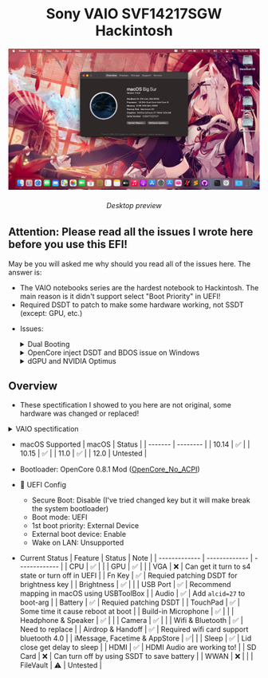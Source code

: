 <h1 align="center">Sony VAIO SVF14217SGW Hackintosh</h1> 

![lspcon_debug](./img/desktop.png)
<h6 align="center">Desktop preview</h6>

## Attention: Please read all the issues I wrote here before you use this EFI!

May be you will asked me why should you read all of the issues here. The answer is:
- The VAIO notebooks series are the hardest notebook to Hackintosh. The main reason is it didn't support select "Boot Priority" in UEFI!
- Required DSDT to patch to make some hardware working, not SSDT (except: GPU, etc.)

* Issues:
	<details>
		<summary>Dual Booting</summary>
		<br>
		For some reason, almost VAIO notebooks come from 2016 or older (I donn't sure about that!) didn't have any option in UEFI called: 'Boot Priority'. So, that mean there're many challenge come with that. To fixed this, we inly have 1 solution: Using EasyUEFI to custom boot entry! Download <a href="https://www.easyuefi.com/index-us.html">EasyUEFI</a>
		<br>
		<br>
		To add OpenCore and make it boot first instead of Windows Boot Manager (WBM). Please choose OpenCore.efi from /EFI/OC/OpenCore.efi 
		<br>
		For full guide about this, please read <a href="https://www.olarila.com/topic/13072-dual-boot-guide-clover-and-open-core/">here</a>
	</details>

	<details>
		<summary>OpenCore inject DSDT and BDOS issue on Windows</summary>
		<br>
		As you now, OpenCore is my favourite bootloader because it supported more OSes and faster than Chameleon (Legacy) and Clover!
		<br>
		Beside, there're also many error come with this bootloader. Like using DSDT instead SSDT. The main reason for this is there are lot of various kext support more hardware. That mean you needn't use DSDT anymore, only use SSDT and hot-patch. But the VAIO notebooks aren't! They required DDST to make macOS read their battery! (Basically, <a href="https://github.com/1Revenger1/ECEnabler">ECEnabler</a> didn't work with some VAIO notebooks, they need DSDT to read the battery). And that mean OpenCore will inject our patched DSDT to all OSes and it cause BDOS on Windows! 
		<br>
		Luckily, Olarila have make a version to make OpenCore didn't inject patched DSDT to all OSes. You can check this: <a href="https://github.com/OlarilaHackintosh/OpenCore_NO_ACPI">OpenCore_No_ACPI</a>
		<br>
		<br>
		For more information about inject ACPI inject, you can read <a href="https://dortania.github.io/OpenCore-Install-Guide/why-oc.html#does-opencore-always-inject-smbios-and-acpi-data-into-other-oses">here</a>
	</details>

	<details>
		<summary>dGPU and NVIDIA Optimus</summary>
		<br>
		This is the true of pain on the VAIO notebook. As you now, Apple has removed NVIDIA Web Driver since macOS Mojave (10.14). That mean you can use Web Driver on 10.13.6 or older. Although you can turn off dGPU via UEFI, but as a gammer (i.e Genshin player) i cann't do that. Becasue if i want to go to Windows to play games, i have to go to UEFI and turn dGPU on, and when i want to use macOS, i have to repeat the action again. Seems like it will cost a lot of time! Dortania has showed a guide that turn dGPU off, you can read <a href="https://dortania.github.io/OpenCore-Install-Guide/extras/spoof.html#windows-gpu-selection">here</a> 
		<br>
		<br>
		Unfortunately, all VAIO notebooks doesn't have any option call NVIDIA Optimus! That mean you only have 2 options:
			<br> 
			1. Disable dGPU via UEFI
			<br> 
			2. Turn dGPU to s4 state (I use this method with disable dGPU via Device Properties to make my battery didn't drain too much)
		<br>
		<br>
		I recommend using option 1. But if you're a gammer, option 2 is the best choice!
	</details>

## Overview

- These spectification I showed to you here are not original, some hardware was changed or replaced!

<details>
<summary>VAIO spectification</summary>

|     Name     | More infomation | 
|:-----------:|:---------------------:|
|   CPU  | Intel Core i3 3227U 1.90 GHz |
|   GPU   | Intel HD Graphics 4000 | 
|  VGA | NVIDIA GeForce GT 740M |
| Memory | 1333MHz DDR3 2x4GB |
| Audio | Realtek ALC 233 |
| Ethernet | Realtek RTL 8111 |
| Wifi | BCM94352HMB |
| Hard Disk Drive | Netac SSD 256GB |
| Second Disk Drive | HGST 500GB |

</details>

- macOS Supported
 	| macOS | Status |
	| ------- | -------- | 
	| 10.14 | ✅ | 
	| 10.15 | ✅ | 
	| 11.0 | ✅ |
	| 12.0 | Untested |  

- Bootloader: OpenCore 0.8.1 Mod (<a href="https://github.com/OlarilaHackintosh/OpenCore_NO_ACPI">OpenCore_No_ACPI</a>)

- 💾 UEFI Config
	* Secure Boot: Disable (I've tried changed key but it will make break the system bootloader)
	* Boot mode: UEFI
	* 1st boot priority: External Device
	* External boot device: Enable
	* Wake on LAN: Unsupported

- Current Status
	| Feature | Status | Note |
	| ------------- | ------------- | ------------- | 
	| CPU | ✅ | |
	| GPU | ✅ | |
	| VGA | ❌ | Can get it turn to s4 state or turn off in UEFI |
	| Fn Key | ✅ | Requied patching DSDT for brightness key |
	| Brightness | ✅ | |
	| USB Port | ✅ | Recommend mapping in macOS using USBToolBox |
	| Audio | ✅ | Add `alcid=27` to boot-arg |
	| Battery | ✅ | Requied patching DSDT |
	| TouchPad | ✅ | Some time it cause reboot at boot |
	| Build-in Microphone | ✅ | |
	| Headphone & Speaker | ✅ | |
	| Camera | ✅ | |
	| Wifi & Bluetooth | ✅ | Need to replace |
	| Airdrop & Handoff | ✅ | Required wifi card support bluetooth 4.0 |
	| iMessage, Facetime & AppStore | ✅| |
	| Sleep | ✅ | Lid close get delay to sleep |
	| HDMI |  ✅ | HDMI Audio are working to! |
	| SD Card | ❌ | Can turn off by using SSDT to save battery |
	| WWAN | ❌ | |
	| FileVault | ⚠ | Untested |





